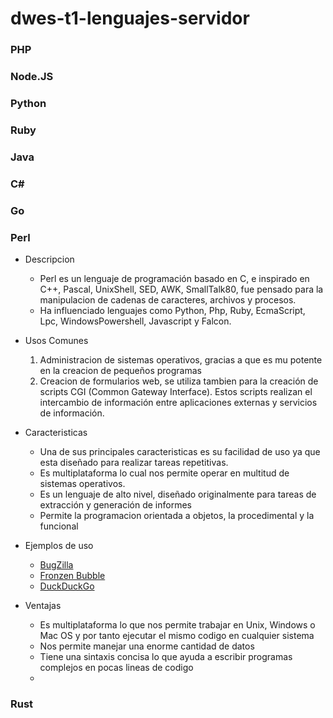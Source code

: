 # dwes-t1-lenguajes-servidor

### PHP

### Node.JS

### Python

### Ruby

### Java

### C#

### Go

### Perl
- Descripcion
  - Perl es un lenguaje de programación basado en C, e inspirado en C++, Pascal, UnixShell, SED, AWK, SmallTalk80, fue pensado para la manipulacion de cadenas de caracteres, archivos y procesos.
  - Ha influenciado lenguajes como Python, Php, Ruby, EcmaScript, Lpc, WindowsPowershell, Javascript y Falcon.
    
- Usos Comunes
  1. Administracion de sistemas operativos, gracias a que es mu potente en la creacion de pequeños programas
  2. Creacion de formularios web, se utiliza tambien para la creación de scripts CGI (Common Gateway Interface). Estos scripts realizan el intercambio de
     información entre aplicaciones externas y servicios de información.
     
- Caracteristicas
  - Una de sus principales caracteristicas es su facilidad de uso ya que esta diseñado para realizar tareas repetitivas.
  - Es multiplataforma lo cual nos permite operar en multitud de sistemas operativos.
  - Es un lenguaje de alto nivel, diseñado originalmente para tareas de extracción y generación de informes
  - Permite la programacion orientada a objetos, la procedimental y la funcional
    
- Ejemplos de uso
  - [BugZilla](https://www.bugzilla.org/)
  - [Fronzen Bubble](https://play.google.com/store/apps/details?id=org.jfedor.frozenbubble&hl=es)
  - [DuckDuckGo](https://duckduckgo.com/)

- Ventajas
  - Es multiplataforma lo que nos permite trabajar en Unix, Windows o Mac OS y por tanto ejecutar el mismo codigo en cualquier sistema
  - Nos permite manejar una enorme cantidad de datos
  - Tiene una sintaxis concisa lo que ayuda a escribir programas complejos en pocas lineas de codigo
  - 










### Rust
